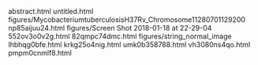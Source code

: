 abstract.html
untitled.html
figures/MycobacteriumtuberculosisH37Rv_Chromosome11280701129200
np85aijuu24.html
figures/Screen Shot 2018-01-18 at 22-29-04
552ov3o0v2g.html
82qmpc74dmc.html
figures/string_normal_image
lhbhqg0bfe.html
krkg25o4nig.html
umk0b358788.html
vh3080ns4qo.html
pmpm0cnmlf8.html